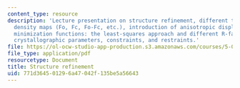 ```yaml
---
content_type: resource
description: 'Lecture presentation on structure refinement, different types of electron
  density maps (Fo, Fc, Fo-Fc, etc.), introduction of anisotropic displacement parameters,
  minimization functions: the least-squares approach and different R-factors, and
  crystallographic parameters, constraints, and restraints.'
file: https://ol-ocw-studio-app-production.s3.amazonaws.com/courses/5-069-crystal-structure-analysis-spring-2010/771d364501296a47042f135be5a56643_refine_hand1_rev.pdf
file_type: application/pdf
resourcetype: Document
title: Structure refinement
uid: 771d3645-0129-6a47-042f-135be5a56643
---
```

